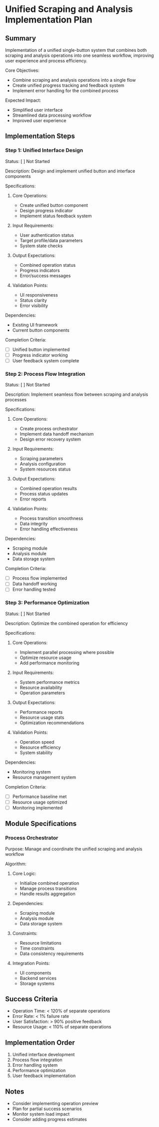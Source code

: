 # Unified Scraping and Analysis Implementation Plan

## Summary
Implementation of a unified single-button system that combines both scraping and analysis operations into one seamless workflow, improving user experience and process efficiency.

Core Objectives:
- Combine scraping and analysis operations into a single flow
- Create unified progress tracking and feedback system
- Implement error handling for the combined process

Expected Impact:
- Simplified user interface
- Streamlined data processing workflow
- Improved user experience

## Implementation Steps

### Step 1: Unified Interface Design
Status: [ ] Not Started

Description:
Design and implement unified button and interface components

Specifications:
1. Core Operations:
   - Create unified button component
   - Design progress indicator
   - Implement status feedback system

2. Input Requirements:
   - User authentication status
   - Target profile/data parameters
   - System state checks

3. Output Expectations:
   - Combined operation status
   - Progress indicators
   - Error/success messages

4. Validation Points:
   - UI responsiveness
   - Status clarity
   - Error visibility

Dependencies:
- Existing UI framework
- Current button components

Completion Criteria:
- [ ] Unified button implemented
- [ ] Progress indicator working
- [ ] User feedback system complete

### Step 2: Process Flow Integration
Status: [ ] Not Started

Description:
Implement seamless flow between scraping and analysis processes

Specifications:
1. Core Operations:
   - Create process orchestrator
   - Implement data handoff mechanism
   - Design error recovery system

2. Input Requirements:
   - Scraping parameters
   - Analysis configuration
   - System resources status

3. Output Expectations:
   - Combined operation results
   - Process status updates
   - Error reports

4. Validation Points:
   - Process transition smoothness
   - Data integrity
   - Error handling effectiveness

Dependencies:
- Scraping module
- Analysis module
- Data storage system

Completion Criteria:
- [ ] Process flow implemented
- [ ] Data handoff working
- [ ] Error handling tested

### Step 3: Performance Optimization
Status: [ ] Not Started

Description:
Optimize the combined operation for efficiency

Specifications:
1. Core Operations:
   - Implement parallel processing where possible
   - Optimize resource usage
   - Add performance monitoring

2. Input Requirements:
   - System performance metrics
   - Resource availability
   - Operation parameters

3. Output Expectations:
   - Performance reports
   - Resource usage stats
   - Optimization recommendations

4. Validation Points:
   - Operation speed
   - Resource efficiency
   - System stability

Dependencies:
- Monitoring system
- Resource management system

Completion Criteria:
- [ ] Performance baseline met
- [ ] Resource usage optimized
- [ ] Monitoring implemented

## Module Specifications

### Process Orchestrator
Purpose: Manage and coordinate the unified scraping and analysis workflow

Algorithm:
1. Core Logic:
   - Initialize combined operation
   - Manage process transitions
   - Handle results aggregation
   
2. Dependencies:
   - Scraping module
   - Analysis module
   - Data storage system
   
3. Constraints:
   - Resource limitations
   - Time constraints
   - Data consistency requirements
   
4. Integration Points:
   - UI components
   - Backend services
   - Storage systems

## Success Criteria
- Operation Time: < 120% of separate operations
- Error Rate: < 1% failure rate
- User Satisfaction: > 90% positive feedback
- Resource Usage: < 110% of separate operations

## Implementation Order
1. Unified interface development
2. Process flow integration
3. Error handling system
4. Performance optimization
5. User feedback implementation

## Notes
- Consider implementing operation preview
- Plan for partial success scenarios
- Monitor system load impact
- Consider adding progress estimates